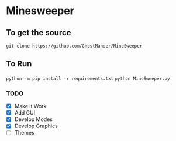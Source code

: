 # Minesweeper

## To get the source
`git clone https://github.com/GhostMander/MineSweeper`

## To Run
`python -m pip install -r requirements.txt`
`python MineSweeper.py`


### TODO

- [x] Make it Work
- [x] Add GUI
- [x] Develop Modes
- [x] Develop Graphics
- [ ] Themes
